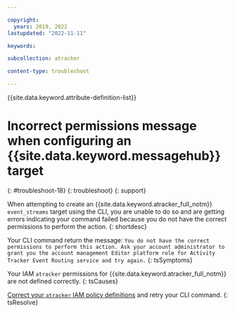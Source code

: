 ```yaml
---

copyright:
  years: 2019, 2022
lastupdated: "2022-11-11"

keywords:

subcollection: atracker

content-type: troubleshoot

---
```


{{site.data.keyword.attribute-definition-list}}

# Incorrect permissions message when configuring an {{site.data.keyword.messagehub}} target
{: #troubleshoot-18}
{: troubleshoot}
{: support}

When attempting to create an {{site.data.keyword.atracker_full_notm}} `event_streams` target using the CLI, you are unable to do so and are getting errors indicating your command failed because you do not have the correct permissions to perform the action.
{: shortdesc}


Your CLI command return the message: `You do not have the correct permissions to perform this action. Ask your account administrator to grant you the account management Editor platform role for Activity Tracker Event Routing service and try again.`
{: tsSymptoms}

Your IAM `atracker` permissions for {{site.data.keyword.atracker_full_notm}} are not defined correctly.
{: tsCauses}

[Correct your `atracker` IAM policy definitions](/docs/atracker?topic=atracker-target_v2_ies#target_v2_iam_access_ies) and retry your CLI command.
{: tsResolve}
